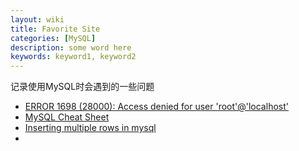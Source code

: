 ```yaml
---
layout: wiki
title: Favorite Site
categories: [MySQL]
description: some word here
keywords: keyword1, keyword2
---
```


记录使用MySQL时会遇到的一些问题

- [ERROR 1698 (28000): Access denied for user 'root'@'localhost'](https://stackoverflow.com/questions/39281594/error-1698-28000-access-denied-for-user-rootlocalhost)
- [MySQL Cheat Sheet](https://www.mysqltutorial.org/mysql-cheat-sheet.aspx)
- [Inserting multiple rows in mysql](https://stackoverflow.com/questions/6889065/inserting-multiple-rows-in-mysql)
- 


